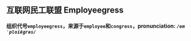 ## 互联网民工联盟 Employeegress

**组织代号`employeegress`，来源于`employee`和`congress`，pronunciation: <em>`/emˈploiēɡrəs/`</em>**
